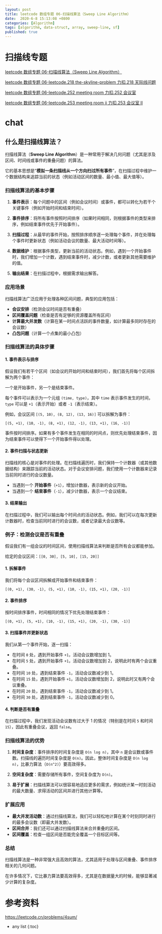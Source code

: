 ```yaml
---
layout: post
title: leetcode 数组专题 06-扫描线算法（Sweep Line Algorithm）
date:  2020-6-8 15:13:08 +0800
categories: [Algorithm]
tags: [algorithm, data-struct, array, sweep-line, sf]
published: true
---
```


# 扫描线专题

[leetcode 数组专题 06-扫描线算法（Sweep Line Algorithm）](https://houbb.github.io/2020/06/08/algorithm-000-leetcode-data-struct-001-array-06-000-sweep-line-intro)

[leetcode 数组专题 06-leetcode.218 the-skyline-problem 力扣.218 天际线问题](https://houbb.github.io/2020/06/08/algorithm-000-leetcode-data-struct-001-array-06-218-sweep-line-skyline)

[leetcode 数组专题 06-leetcode.252 meeting room 力扣.252 会议室](https://houbb.github.io/2020/06/08/algorithm-000-leetcode-data-struct-001-array-06-252-sweep-line-meeting-room)

[leetcode 数组专题 06-leetcode.253 meeting room ii 力扣.253 会议室 II](https://houbb.github.io/2020/06/08/algorithm-000-leetcode-data-struct-001-array-06-253-sweep-line-meeting-room-ii)

# chat

## 什么是扫描线算法？

扫描线算法（**Sweep Line Algorithm**）是一种常用于解决几何问题（尤其是涉及区间、时间线或事件的重叠问题）的算法。

它的基本思想是“**模拟一条扫描线从一个方向扫过所有事件**”，在扫描过程中维护一个数据结构来追踪当前的状态（例如活动区间的数量、最小值、最大值等）。

### 扫描线算法的基本步骤

1. **事件表示**：每个问题中的区间（例如会议时间）或事件，都可以转化为若干个关键事件（例如开始时间和结束时间）。
   
2. **事件排序**：将所有事件按照时间排序（如果时间相同，则根据事件的类型来排序，例如结束事件优先于开始事件）。

3. **扫描过程**：从最早的事件开始，按照排序顺序逐一处理每个事件，并在处理每个事件时更新状态（例如活动会议的数量、最大活动时间等）。

4. **数据维护**：根据事件类型，更新当前的活动状态。例如，遇到一个开始事件时，我们增加一个计数，遇到结束事件时，减少计数，或者更新其他需要维护的值。

5. **输出结果**：在扫描过程中，根据需求输出解答。

### 应用场景

扫描线算法广泛应用于处理各种区间问题，典型的应用包括：
- **会议安排**（检测会议时间是否有重叠）
- **区间覆盖问题**（检查是否有足够的资源覆盖所有区间）
- **计算最大并发数**（计算在某一时间点活跃的事件数量，如计算最多同时存在的会议数）
- **凸包问题**（计算一个点集的最小凸包）

### 扫描线算法的具体步骤

#### 1. 事件表示与排序

假设我们有若干个区间（如会议的开始时间和结束时间），我们首先将每个区间拆解为两个事件：

一个是开始事件，另一个是结束事件。

每个事件可以表示为一个元组 `(time, type)`，其中 `time` 表示事件发生的时间，`type` 可以是 `+1`（表示开始）或者 `-1`（表示结束）。

例如，会议区间 `[(5, 10), (8, 12), (13, 16)]` 可以拆解为事件：
```
[(5, +1), (10, -1), (8, +1), (12, -1), (13, +1), (16, -1)]
```

事件按时间排序。如果有多个事件发生在相同的时间点，则优先处理结束事件，因为结束事件可以使得下一个开始事件得以处理。

#### 2. 事件扫描与状态更新

扫描线的核心是对事件的处理。在扫描线遍历时，我们保持一个计数器（或其他数据结构）来跟踪当前的活动状态。对于会议安排问题，我们使用一个计数器来记录当前同时进行的会议数量。

- 当遇到一个 **开始事件**（`+1`），增加计数器，表示新的会议开始。
- 当遇到一个 **结束事件**（`-1`），减少计数器，表示一个会议结束。

#### 3. 结果输出

在扫描过程中，我们可以输出每个时间点的活动状态。例如，我们可以在每次更新计数器时，检查当前同时进行的会议数，或者记录最大会议数等。

### 例子：检测会议是否有重叠

假设我们有一组会议的时间区间，使用扫描线算法来判断是否所有会议都能参加。

给定的会议区间：`[[0, 30], [5, 10], [15, 20]]`

#### 1. 拆解事件
我们将每个会议区间拆解成开始事件和结束事件：
```
[(0, +1), (30, -1), (5, +1), (10, -1), (15, +1), (20, -1)]
```

#### 2. 事件排序
按时间排序事件，时间相同的情况下优先处理结束事件：
```
[(0, +1), (5, +1), (10, -1), (15, +1), (20, -1), (30, -1)]
```

#### 3. 扫描事件并更新状态
我们从第一个事件开始，逐一扫描：
- 在时间 `0` 处，遇到开始事件 `+1`，活动会议数增加到 1。
- 在时间 `5` 处，遇到开始事件 `+1`，活动会议数增加到 2，说明此时有两个会议重叠。
- 在时间 `10` 处，遇到结束事件 `-1`，活动会议数减少到 1。
- 在时间 `15` 处，遇到开始事件 `+1`，活动会议数增加到 2，说明此时又有两个会议重叠。
- 在时间 `20` 处，遇到结束事件 `-1`，活动会议数减少到 1。
- 在时间 `30` 处，遇到结束事件 `-1`，活动会议数减少到 0。

#### 4. 判断是否有重叠
在扫描过程中，我们发现活动会议数有过大于 1 的情况（特别是在时间 `5` 和时间 `15`），因此有重叠会议，返回 `false`。

### 扫描线算法的优势

1. **时间复杂度**：事件排序的时间复杂度是 `O(n log n)`，其中 `n` 是会议数或事件数。扫描线的遍历时间复杂度是 `O(n)`。因此，整体时间复杂度是 `O(n log n)`，比暴力算法（`O(n^2)`）要高效得多。
   
2. **空间复杂度**：需要存储所有事件，空间复杂度为 `O(n)`。

3. **易于扩展**：扫描线算法可以很容易地适应更多的需求，例如统计某一时刻活动的最大数量、求得活动的区间并进行其他计算等。

### 扩展应用

- **最大并发活动数**：通过扫描线算法，我们可以轻松地计算在某个时刻同时进行的最多会议数（即最大并发数）。
- **区间合并**：我们还可以通过扫描线算法来合并重叠的区间。
- **区间覆盖**：检查一组区间是否能完全覆盖一个目标区间等。

### 总结

扫描线算法是一种非常强大且高效的算法，尤其适用于处理与区间重叠、事件排序相关的几何问题。

在许多情况下，它比暴力算法要高效得多，尤其是在数据量大的时候，能够显著减少计算的复杂度。

# 参考资料

https://leetcode.cn/problems/4sum/

* any list
{:toc}
